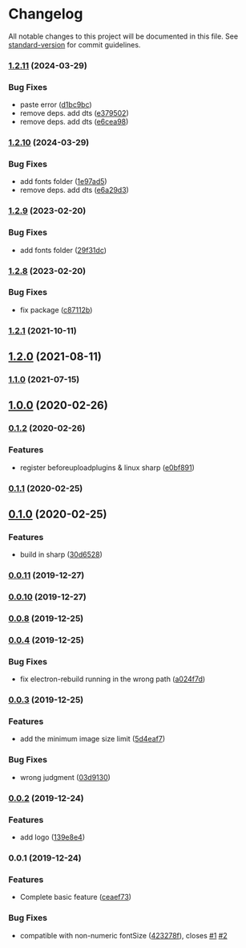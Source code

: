 # Changelog

All notable changes to this project will be documented in this file. See [standard-version](https://github.com/conventional-changelog/standard-version) for commit guidelines.

### [1.2.11](https://github.com/terwer/picgo-plugin-watermark-elec/compare/v1.2.10...v1.2.11) (2024-03-29)


### Bug Fixes

* paste error ([d1bc9bc](https://github.com/terwer/picgo-plugin-watermark-elec/commit/d1bc9bc578222ef34cfb8dc4ed7ca11375efcdb0))
* remove deps. add dts ([e379502](https://github.com/terwer/picgo-plugin-watermark-elec/commit/e3795023840f8d3a7fff5720a2e585128a9e1684))
* remove deps. add dts ([e6cea98](https://github.com/terwer/picgo-plugin-watermark-elec/commit/e6cea980392bf2099b0e467dc74a1c87418efd45))

### [1.2.10](https://github.com/terwer/picgo-plugin-watermark-elec/compare/v1.2.9...v1.2.10) (2024-03-29)


### Bug Fixes

* add fonts folder ([1e97ad5](https://github.com/terwer/picgo-plugin-watermark-elec/commit/1e97ad5a445ee7be5fde944cfc671b402e4cf42f))
* remove deps. add dts ([e6a29d3](https://github.com/terwer/picgo-plugin-watermark-elec/commit/e6a29d35a82cdedde733cc5b17cb0af40c94ce61))

### [1.2.9](https://github.com/terwer/picgo-plugin-watermark-elec/compare/v1.2.8...v1.2.9) (2023-02-20)


### Bug Fixes

* add fonts folder ([29f31dc](https://github.com/terwer/picgo-plugin-watermark-elec/commit/29f31dcaffa0f75b4f9f1b6d36384c8ac773d420))

### [1.2.8](https://github.com/terwer/picgo-plugin-watermark-elec/compare/v1.2.7...v1.2.8) (2023-02-20)


### Bug Fixes

* fix package ([c87112b](https://github.com/terwer/picgo-plugin-watermark-elec/commit/c87112ba1e238fa0122dcaa13435af2e4e2a52bf))

### [1.2.1](https://github.com/Dec-F/picgo-plugin-watermark/compare/v1.2.0...v1.2.1) (2021-10-11)

## [1.2.0](https://github.com/Dec-F/picgo-plugin-watermark/compare/v1.1.0...v1.2.0) (2021-08-11)

### [1.1.0](https://github.com/Dec-F/picgo-plugin-watermark/compare/v1.0.0...v1.1.0) (2021-07-15)

## [1.0.0](https://github.com/Dec-F/picgo-plugin-watermark/compare/v0.1.2...v1.0.0) (2020-02-26)

### [0.1.2](https://github.com/Dec-F/picgo-plugin-watermark/compare/v0.1.1...v0.1.2) (2020-02-26)


### Features

* register beforeuploadplugins & linux sharp ([e0bf891](https://github.com/Dec-F/picgo-plugin-watermark/commit/e0bf89101bdcead495072d59c5cdc75a500092a3))

### [0.1.1](https://github.com/Dec-F/picgo-plugin-watermark/compare/v0.1.0...v0.1.1) (2020-02-25)

## [0.1.0](https://github.com/Dec-F/picgo-plugin-watermark/compare/v0.0.11...v0.1.0) (2020-02-25)


### Features

* build in sharp ([30d6528](https://github.com/Dec-F/picgo-plugin-watermark/commit/30d6528cc87cd2047e0167dfdad0f9cfaef37f80))

### [0.0.11](https://github.com/Dec-F/picgo-plugin-watermark/compare/v0.0.10...v0.0.11) (2019-12-27)

### [0.0.10](https://github.com/Dec-F/picgo-plugin-watermark/compare/v0.0.8...v0.0.10) (2019-12-27)

### [0.0.8](https://github.com/Dec-F/picgo-plugin-watermark/compare/v0.0.7...v0.0.8) (2019-12-25)

### [0.0.4](https://github.com/Dec-F/picgo-plugin-watermark/compare/v0.0.3...v0.0.4) (2019-12-25)

### Bug Fixes

- fix electron-rebuild running in the wrong path ([a024f7d](https://github.com/Dec-F/picgo-plugin-watermark/commit/a024f7d4644f701a562c5912ad47abb82fd21a61))

### [0.0.3](https://github.com/Dec-F/picgo-plugin-watermark/compare/v0.0.2...v0.0.3) (2019-12-25)

### Features

- add the minimum image size limit ([5d4eaf7](https://github.com/Dec-F/picgo-plugin-watermark/commit/5d4eaf7f4f2491e8b23b11deaf0917ee9980ca28))

### Bug Fixes

- wrong judgment ([03d9130](https://github.com/Dec-F/picgo-plugin-watermark/commit/03d913034e6c15f48e385486df8dd769ddecbd33))

### [0.0.2](https://github.com/Dec-F/picgo-plugin-watermark/compare/v0.0.1...v0.0.2) (2019-12-24)

### Features

- add logo ([139e8e4](https://github.com/Dec-F/picgo-plugin-watermark/commit/139e8e4d1e63e9299d24a1c37ea9d6405e69ece0))

### 0.0.1 (2019-12-24)

### Features

- Complete basic feature ([ceaef73](https://github.com/Dec-F/picgo-plugin-watermark/commit/ceaef7314a584360a282499be047777cc6f56171))

### Bug Fixes

- compatible with non-numeric fontSize ([423278f](https://github.com/Dec-F/picgo-plugin-watermark/commit/423278fcafb4a70a6e9726a7f45e4ebc9fcc871c)), closes [#1](https://github.com/Dec-F/picgo-plugin-watermark/issues/1) [#2](https://github.com/Dec-F/picgo-plugin-watermark/issues/2)
